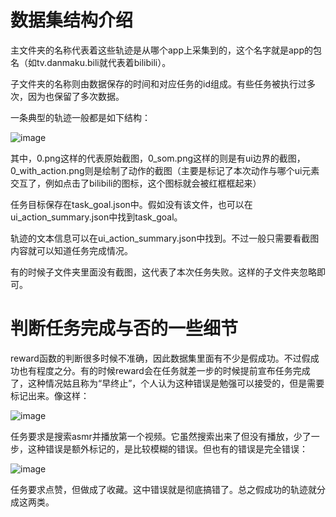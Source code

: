 # 数据集结构介绍

主文件夹的名称代表着这些轨迹是从哪个app上采集到的，这个名字就是app的包名（如tv.danmaku.bili就代表着bilibili）。

子文件夹的名称则由数据保存的时间和对应任务的id组成。有些任务被执行过多次，因为也保留了多次数据。

一条典型的轨迹一般都是如下结构：

![image](https://github.com/user-attachments/assets/1dc488fe-7bc7-46ce-b926-770e35d2d14b)

其中，0.png这样的代表原始截图，0_som.png这样的则是有ui边界的截图，0_with_action.png则是绘制了动作的截图（主要是标记了本次动作与哪个ui元素交互了，例如点击了bilibili的图标，这个图标就会被红框框起来）

任务目标保存在task_goal.json中。假如没有该文件，也可以在ui_action_summary.json中找到task_goal。

轨迹的文本信息可以在ui_action_summary.json中找到。不过一般只需要看截图内容就可以知道任务完成情况。

有的时候子文件夹里面没有截图，这代表了本次任务失败。这样的子文件夹忽略即可。

# 判断任务完成与否的一些细节

reward函数的判断很多时候不准确，因此数据集里面有不少是假成功。不过假成功也有程度之分。有的时候reward会在任务就差一步的时候提前宣布任务完成了，这种情况姑且称为“早终止”，个人认为这种错误是勉强可以接受的，但是需要标记出来。像这样：

![image](https://github.com/user-attachments/assets/336dc81b-8885-4416-a1a5-97fe9927ec3b)

任务要求是搜索asmr并播放第一个视频。它虽然搜索出来了但没有播放，少了一步，这种错误是额外标记的，是比较模糊的错误。但也有的错误是完全错误：

![image](https://github.com/user-attachments/assets/8d44e749-1f88-458c-a914-03a09871dfd2)

任务要求点赞，但做成了收藏。这中错误就是彻底搞错了。总之假成功的轨迹就分成这两类。
